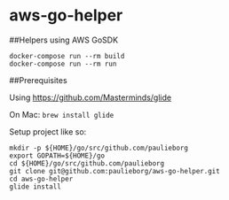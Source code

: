 # aws-go-helper
##Helpers using AWS GoSDK

    docker-compose run --rm build
    docker-compose run --rm run

##Prerequisites

Using https://github.com/Masterminds/glide

On Mac: `brew install glide`

Setup project like so:
```
mkdir -p ${HOME}/go/src/github.com/paulieborg
export GOPATH=${HOME}/go
cd ${HOME}/go/src/github.com/paulieborg
git clone git@github.com:paulieborg/aws-go-helper.git
cd aws-go-helper
glide install
```

